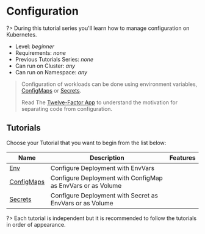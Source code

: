 # Configuration

?> During this tutorial series you'll learn how to manage configuration on Kubernetes.

* Level: *beginner*
* Requirements: *none*
* Previous Tutorials Series: *none*
* Can run on Cluster: *any*
* Can run on Namespace: *any*

> Configuration of workloads can be done using environment variables, [ConfigMaps](https://kubernetes.io/docs/concepts/configuration/configmap/) or [Secrets](https://kubernetes.io/docs/concepts/configuration/secret/).
> 
> Read The [Twelve-Factor App](https://12factor.net/) to understand the motivation for separating code from configuration.

## Tutorials

Choose your Tutorial that you want to begin from the list below:

| Name                                              | Description                                                 | Features |
|---------------------------------------------------|-------------------------------------------------------------|----------|
| [Env](tutorials/configuration/env/)               | Configure Deployment with EnvVars                           |          |
| [ConfigMaps](tutorials/configuration/configmaps/) | Configure Deployment with ConfigMap as EnvVars or as Volume |          |
| [Secrets](/tutorials/configuration/secrets/)      | Configure Deployment with Secret as EnvVars or as Volume    |          |

?> Each tutorial is independent but it is recommended to follow the tutorials in order of appearance.